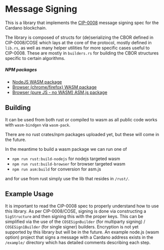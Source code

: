 # Message Signing

This is a library that implements the [CIP-0008](https://github.com/cardano-foundation/CIPs/blob/master/CIP-0008/CIP-0008.md) message signing spec for the Cardano blockchain.

The library is composed of structs for (de)serializing the CBOR defined in CIP-0008/COSE which lays at the core of the protocol, mostly defined in `lib.rs`, as well as many helper utilities for more specific cases useful to CIP-0008. These are mostly in `builders.rs` for building the CBOR structures specific to certain algorithms.

##### NPM packages

- [NodeJS WASM package](https://www.npmjs.com/package/@emurgo/cardano-message-signing-nodejs)
- [Browser (chrome/firefox) WASM package](https://www.npmjs.com/package/@emurgo/cardano-message-signing-browser)
- [Browser (pure JS - no WASM) ASM.js package](https://www.npmjs.com/package/@emurgo/cardano-message-signing-asmjs)


## Building

It can be used from both rust or compiled to wasm as all public code works with `wasm-bindgen` via `wasm-pack`.

There are no rust crates/npm packages uploaded yet, but these will come in the future.

In the meantime to build a wasm package we can run one of

* `npm run rust:build-nodejs` for nodejs targeted wasm
* `npm run rust:build-browser` for browser targeted wasm
* `npm run asm:build` for conversion for asm.js

and for use from rust simply use the lib that resides in `/rust/`.



## Example Usage

It is important to read the CIP-0008 spec to properly understand how to use this library. As per CIP-0008/COSE, signing is done via constructing a `SigStructure` and then signing this with the proper keys. This can be simplified via the use of the `COSESignBuilder` (for multiparty signing) / `COSESign1Builder` (for single signer) builders. Encryption is not yet supported by this library but will be in the future. An example node.js (wasm option) project that signs a message with a Cardano address exists in the `/example/` directory which has detailed comments describing each step.
